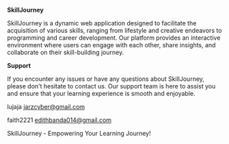 **SkillJourney**

SkillJourney is a dynamic web application designed to facilitate the acquisition of various skills, ranging from lifestyle and creative endeavors to programming and career development. Our platform provides an interactive environment where users can engage with each other, share insights, and collaborate on their skill-building journey.

**Support**

If you encounter any issues or have any questions about SkillJourney, please don't hesitate to contact us. Our support team is here to assist you and ensure that your learning experience is smooth and enjoyable.

lujaja <jarzcyber@gmail.com>

faith2221 <edithbanda014@gmail.com>

SkillJourney - Empowering Your Learning Journey!


